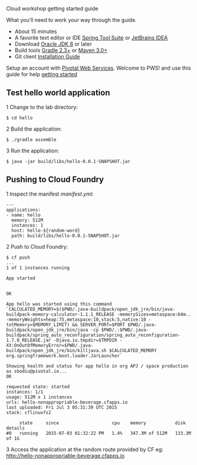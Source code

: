 Cloud workshop getting started guide

What you’ll need to work your way through the guide.

- About 15 minutes
- A favorite text editor or IDE [Spring Tool Suite](https://spring.io/tools/sts/all) or [JetBrains IDEA](https://www.jetbrains.com/idea/)
- Download [Oracle JDK 8](http://www.oracle.com/technetwork/java/javase/downloads/index.html) or later
- Build tools [Gradle 2.3+](http://www.gradle.org/downloads) or [Maven 3.0+](http://maven.apache.org/download.cgi)
- Git client [Installation Guide](https://git-scm.com/book/en/v2/Getting-Started-Installing-Git)

Setup an account with [Pivotal Web Services](http://run.pivotal.io/).
Welcome to PWS! and use this guide for help [getting started](http://docs.run.pivotal.io/starting/index.html)

## Test hello world application

1 Change to the lab directory:


    $ cd hello

2 Build the application:

    $ ./gradle assemble


3 Run the application:

    $ java -jar build/libs/hello-0.0.1-SNAPSHOT.jar

## Pushing to Cloud Foundry

1 Inspect the manifest _manifest.yml_:

    ---
    applications:
    - name: hello
      memory: 512M
      instances: 1
      host: hello-${random-word}
      path: build/libs/hello-0.0.1-SNAPSHOT.jar

2 Push to Cloud Foundry:

    $ cf push
    ...
    1 of 1 instances running
    
    App started
    
    
    OK
    
    App hello was started using this command `CALCULATED_MEMORY=$($PWD/.java-buildpack/open_jdk_jre/bin/java-buildpack-memory-calculator-1.1.1_RELEASE -memorySizes=metaspace:64m.. -memoryWeights=heap:75,metaspace:10,stack:5,native:10 -totMemory=$MEMORY_LIMIT) && SERVER_PORT=$PORT $PWD/.java-buildpack/open_jdk_jre/bin/java -cp $PWD/.:$PWD/.java-buildpack/spring_auto_reconfiguration/spring_auto_reconfiguration-1.7.0_RELEASE.jar -Djava.io.tmpdir=$TMPDIR -XX:OnOutOfMemoryError=$PWD/.java-buildpack/open_jdk_jre/bin/killjava.sh $CALCULATED_MEMORY org.springframework.boot.loader.JarLauncher`
    
    Showing health and status for app hello in org APJ / space production as sbodiu@pivotal.io...
    OK
    
    requested state: started
    instances: 1/1
    usage: 512M x 1 instances
    urls: hello-nonappropriable-beverage.cfapps.io
    last uploaded: Fri Jul 3 05:31:39 UTC 2015
    stack: cflinuxfs2
    
         state     since                    cpu    memory           disk           details
    #0   running   2015-07-03 01:32:22 PM   1.4%   347.3M of 512M   133.3M of 1G

3 Access the application at the random route provided by CF eg: http://hello-nonappropriable-beverage.cfapps.io


